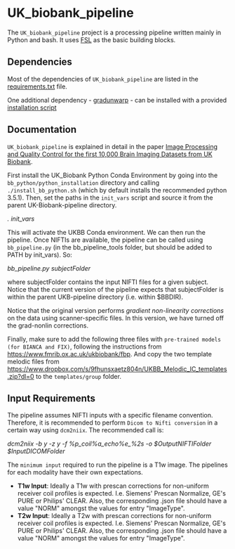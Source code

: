 UK_biobank_pipeline
===================

The `UK_biobank_pipeline` project is a processing pipeline written mainly in Python and bash. It uses [FSL](http://fsl.fmrib.ox.ac.uk/fsl/fslwiki/) as the basic building blocks.


Dependencies
------------

Most of the dependencies of `UK_biobank_pipeline` are listed in the [requirements.txt](requirements.txt) file.

One additional dependency - [gradunwarp](bb_python/python_installation/gradunwarp_FMRIB.tar.gz) - can be installed with a provided [installation script](bb_python/python_installation/install_bb_python.sh) 


Documentation
-------------

`UK_biobank_pipeline` is explained in detail in the paper [Image Processing and Quality Control for the first 10,000 Brain Imaging Datasets from UK Biobank](http://www.biorxiv.org/content/early/2017/04/24/130385).

First install the UK_Biobank Python Conda Environment by going into the `bb_python/python_installation` directory and calling `./install_bb_python.sh` (which by default installs the recommended python 3.5.1). Then, set the paths in the `init_vars` script and source it from the parent UK-Biobank-pipeline directory.

*. init_vars*

This will activate the UKBB Conda environment. We can then run the pipeline. Once NIFTIs are available, the pipeline can be called using `bb_pipeline.py` (in the bb_pipeline_tools folder, but should be added to PATH by init_vars). So:

*bb_pipeline.py subjectFolder*

where subjectFolder contains the input NIFTI files for a given subject. Notice that the current version of the pipeline expects that subjectFolder is within the parent UKB-pipeline directory (i.e. within $BBDIR).

Notice that the original version performs *gradient non-linearity corrections* on the data using scanner-specific files. In this version, we have turned off the grad-nonlin corrections.

Finally, make sure to add the following three files with `pre-trained models (for BIANCA and FIX)`, following the instructions from https://www.fmrib.ox.ac.uk/ukbiobank/fbp. And copy the two template melodic files from https://www.dropbox.com/s/9fhunsxaetz804n/UKBB_Melodic_IC_templates.zip?dl=0 to the `templates/group` folder.


Input Requirements
------------------

The pipeline assumes NIFTI inputs with a specific filename convention. Therefore, it is recommended to perform `Dicom to Nifti conversion` in a certain way using `dcm2niix`. The recommended call is:

*dcm2niix -b y -z y -f %p_coil%a_echo%e_%2s -o $OutputNIFTIFolder $InputDICOMFolder*

The `minimum input` required to run the pipeline is a T1w image. The pipelines for each modality have their own expectations.


*  **T1w Input**: Ideally a T1w with prescan corrections for non-uniform receiver coil profiles is expected. I.e. Siemens' Prescan Normalize, GE's PURE or Philips' CLEAR. Also, the corresponding .json file should have a value "NORM" amongst the values for entry "ImageType".
*  **T2w Input**: Ideally a T2w with prescan corrections for non-uniform receiver coil profiles is expected. I.e. Siemens' Prescan Normalize, GE's PURE or Philips' CLEAR. Also, the corresponding .json file should have a value "NORM" amongst the values for entry "ImageType".
